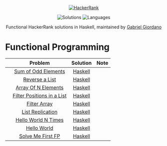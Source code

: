 <p align="center">
  <a href="https://www.hackerrank.com/gabrielgiordano">
    <img alt="HackerRank" src="https://raw.githubusercontent.com/gabrielgiordan/HackerRank/master/hacker-rank-logo.png">
  </a>
</p>
<p align="center">
  <img alt="Solutions" src="https://img.shields.io/badge/Solutions-9-blueviolet.svg?longCache=true&style=for-the-badge">
  <img alt="Languages" src="https://img.shields.io/badge/Languages-Haskell-blueviolet.svg?longCache=true&style=for-the-badge">
</p>
<p align="center">
  Functional HackerRank solutions in Haskell, maintained by <a alt="HackerRank Profile" href="https://www.hackerrank.com/gabrielgiordano" >Gabriel Giordano</a>
</p>

# Functional Programming
|   | Problem         | Solution | Note |
|-- |:---------------:|:--------:|:----:|
|   |[Sum of Odd Elements](https://www.hackerrank.com/challenges/fp-sum-of-odd-elements)| [Haskell](fp-sum-of-odd-elements.hs) | |
|   |[Reverse a List](https://www.hackerrank.com/challenges/fp-reverse-a-list)| [Haskell](fp-reverse-a-list.hs) | |
|   |[Array Of N Elements](https://www.hackerrank.com/challenges/fp-array-of-n-elements)| [Haskell](fp-array-of-n-elements.hs) | |
|   |[Filter Positions in a List](https://www.hackerrank.com/challenges/fp-filter-positions-in-a-list)| [Haskell](fp-filter-positions-in-a-list.hs) | |
|   |[Filter Array](https://www.hackerrank.com/challenges/fp-filter-array)| [Haskell](fp-filter-array.hs) | |
|   |[List Replication](https://www.hackerrank.com/challenges/fp-list-replication)| [Haskell](fp-list-replication.hs) | |
|   |[Hello World N Times](https://www.hackerrank.com/challenges/fp-hello-world-n-times)| [Haskell](fp-hello-world-n-times.hs) | |
|   |[Hello World](https://www.hackerrank.com/challenges/fp-hello-world)| [Haskell](fp-hello-world.hs) | |
|   |[Solve Me First FP](https://www.hackerrank.com/challenges/fp-solve-me-first)| [Haskell](fp-solve-me-first.hs) | |